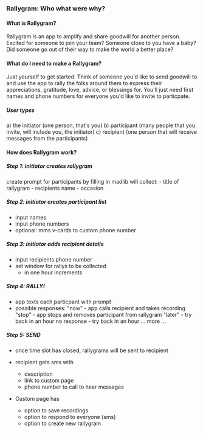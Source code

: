 ### Rallygram: Who what were why?

#### What is Rallygram?
Rallygram is an app to amplify and share goodwill for another person. Excited for someone to join your team? Someone close to you have a baby? Did someone go out of their way to make the world a better place?

#### What do I need to make a Rallygram?
Just yourself to get started. Think of someone you'd like to send goodwill to and use the app to rally the folks around them to express their appreciations, gratitude, love, advice, or blessings for. You'll just need first names and phone numbers for everyone you'd like to invite to particpate.

##### User types
a) the initiator (one person, that's you)
b) participant (many people that you invite, will include you, the initiator)
c) recipient (one person that will receive messages from the participants)

#### How does Rallygram work?

##### Step 1: initiator creates rallygram
create prompt for participants by filling in madlib
will collect:
	- title of rallygram
	- recipients name
	- occasion

##### Step 2: initiator creates participant list
- input names
- input phone numbers
- optional: mms v-cards to custom phone number

##### Step 3: initiator adds recipient details
- input recipients phone number
- set window for rallys to be collected
	- in one hour increments

##### Step 4: RALLY!
- app texts each particpant with prompt
- possible responses: 
	"now"
		- app calls recipient and takes recording
	"stop"
		- app stops and removes participant from rallygram
	"later"
		- try back in an hour
	no response
		- try back in an hour
	... more ...

##### Step 5: SEND
- once time slot has closed, rallygrams will be sent to recipient 
- recipient gets sms with 
	- description 
	- link to custom page
	- phone number to call to hear messages

- Custom page has 
	- option to save recordings
	- option to respond to everyone (sms)
	- option to create new rallygram
